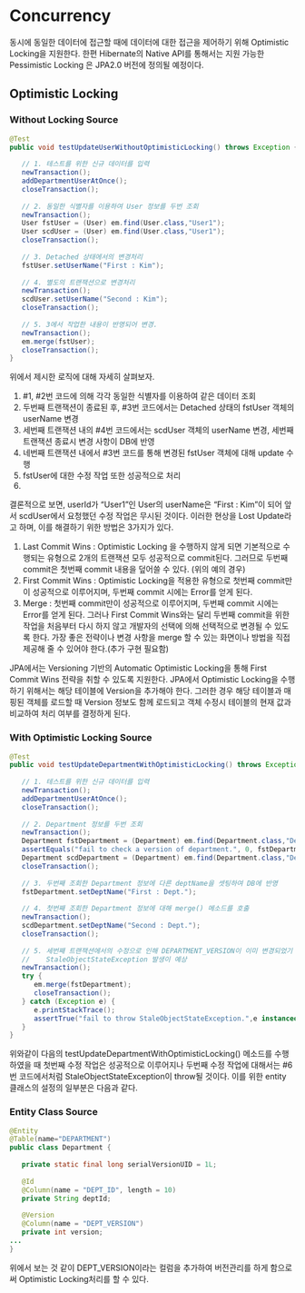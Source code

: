 # Concurrency
동시에 동일한 데이터에 접근할 때에 데이터에 대한 접근을 제어하기 위해 Optimistic Locking을 지원한다. 한편 Hibernate의 Native API를 통해서는 지원 가능한 Pessimistic Locking 은 JPA2.0 버전에 정의될 예정이다.

## Optimistic Locking
### Without Locking Source
```java
@Test
public void testUpdateUserWithoutOptimisticLocking() throws Exception {
 
   // 1. 테스트를 위한 신규 데이터를 입력
   newTransaction();
   addDepartmentUserAtOnce();
   closeTransaction();
 
   // 2. 동일한 식별자를 이용하여 User 정보를 두번 조회
   newTransaction();
   User fstUser = (User) em.find(User.class,"User1");
   User scdUser = (User) em.find(User.class,"User1");
   closeTransaction();
 
   // 3. Detached 상태에서의 변경처리
   fstUser.setUserName("First : Kim");
 
   // 4. 별도의 트랜잭션으로 변경처리
   newTransaction();
   scdUser.setUserName("Second : Kim");
   closeTransaction();
 
   // 5. 3에서 작업한 내용이 반영되어 변경.
   newTransaction();
   em.merge(fstUser);
   closeTransaction();
}
```
위에서 제시한 로직에 대해 자세히 살펴보자.

1. #1, #2번 코드에 의해 각각 동일한 식별자를 이용하여 같은 데이터 조회
1. 두번째 트랜잭션이 종료된 후, #3번 코드에서는 Detached 상태의 fstUser 객체의 userName 변경
1. 세번째 트랜잭션 내의 #4번 코드에서는 scdUser 객체의 userName 변경, 세번째 트랜잭션 종료시 변경 사항이 DB에 반영
1. 네번째 트랜잭션 내에서 #3번 코드를 통해 변경된 fstUser 객체에 대해 update 수행
1. fstUser에 대한 수정 작업 또한 성공적으로 처리
2. 
결론적으로 보면, userId가 “User1”인 User의 userName은 “First : Kim”이 되어 앞서 scdUser에서 요청했던 수정 작업은 무시된 것이다. 이러한 현상을 Lost Update라고 하며, 이를 해결하기 위한 방법은 3가지가 있다.

1. Last Commit Wins : Optimistic Locking 을 수행하지 않게 되면 기본적으로 수행되는 유형으로 2개의 트랜잭션 모두 성공적으로 commit된다. 그러므로 두번째 commit은 첫번째 commit 내용을 덮어쓸 수 있다. (위의 예의 경우)
1. First Commit Wins : Optimistic Locking을 적용한 유형으로 첫번째 commit만이 성공적으로 이루어지며, 두번째 commit 시에는 Error를 얻게 된다.
1. Merge : 첫번째 commit만이 성공적으로 이루어지며, 두번째 commit 시에는 Error를 얻게 된다. 그러나 First Commit Wins와는 달리 두번째 commit을 위한 작업을 처음부터 다시 하지 않고 개발자의 선택에 의해 선택적으로 변경될 수 있도록 한다. 가장 좋은 전략이나 변경 사항을 merge 할 수 있는 화면이나 방법을 직접 제공해 줄 수 있어야 한다.(추가 구현 필요함)

JPA에서는 Versioning 기반의 Automatic Optimistic Locking을 통해 First Commit Wins 전략을 취할 수 있도록 지원한다. JPA에서 Optimistic Locking을 수행하기 위해서는 해당 테이블에 Version을 추가해야 한다. 그러한 경우 해당 테이블과 매핑된 객체를 로드할 때 Version 정보도 함께 로드되고 객체 수정시 테이블의 현재 값과 비교하여 처리 여부를 결정하게 된다.

### With Optimistic Locking Source
```java
@Test
public void testUpdateDepartmentWithOptimisticLocking() throws Exception {
 
   // 1. 테스트를 위한 신규 데이터를 입력
   newTransaction();
   addDepartmentUserAtOnce();
   closeTransaction();
 
   // 2. Department 정보를 두번 조회
   newTransaction();
   Department fstDepartment = (Department) em.find(Department.class,"Dept1");
   assertEquals("fail to check a version of department.", 0, fstDepartment.getVersion());
   Department scdDepartment = (Department) em.find(Department.class,"Dept1");
   closeTransaction();
 
   // 3. 두번째 조회한 Department 정보에 다른 deptName을 셋팅하여 DB에 반영
   fstDepartment.setDeptName("First : Dept.");
 
   // 4. 첫번째 조회한 Department 정보에 대해 merge() 메소드를 호출
   newTransaction();
   scdDepartment.setDeptName("Second : Dept.");
   closeTransaction();
 
   // 5. 세번째 트랜잭션에서의 수정으로 인해 DEPARTMENT_VERSION이 이미 변경되었기 때문에
   //    StaleObjectStateException 발생이 예상
   newTransaction();
   try {
      em.merge(fstDepartment);
      closeTransaction();
   } catch (Exception e) {
      e.printStackTrace();
      assertTrue("fail to throw StaleObjectStateException.",e instanceof StaleObjectStateException);
   }
}
```
위와같이 다음의 testUpdateDepartmentWithOptimisticLocking() 메소드를 수행하였을 때 첫번째 수정 작업은 성공적으로 이루어지나 두번째 수정 작업에 대해서는 #6번 코드에서처럼 StaleObjectStateException이 throw될 것이다. 이를 위한 entity 클래스의 설정의 일부분은 다음과 같다.

### Entity Class Source
```java
@Entity
@Table(name="DEPARTMENT")
public class Department {
 
   private static final long serialVersionUID = 1L;
 
   @Id
   @Column(name = "DEPT_ID", length = 10)
   private String deptId;
 
   @Version
   @Column(name = "DEPT_VERSION")
   private int version;
...
}
```
위에서 보는 것 같이 DEPT_VERSION이라는 컬럼을 추가하여 버전관리를 하게 함으로써 Optimistic Locking처리를 할 수 있다.

